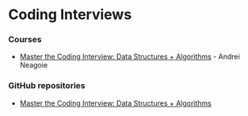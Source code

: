 # Coding Interviews

### Courses

* [Master the Coding Interview: Data Structures + Algorithms](https://www.udemy.com/course/master-the-coding-interview-data-structures-algorithms/) - Andrei Neagoie

### GitHub repositories

* [Master the Coding Interview: Data Structures + Algorithms](https://github.com/chesterheng/master-coding-interview)

